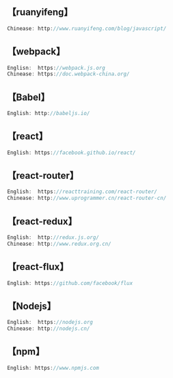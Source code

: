 ## 【ruanyifeng】
```javascript
Chinease: http://www.ruanyifeng.com/blog/javascript/
```

## 【webpack】
```javascript
Englisn:  https://webpack.js.org
Chinease: https://doc.webpack-china.org/
```
## 【Babel】
```javascript
English: http://babeljs.io/
```

## 【react】
```javascript
English: https://facebook.github.io/react/
```

## 【react-router】
```javascript
English:  https://reacttraining.com/react-router/
Chinease: http://www.uprogrammer.cn/react-router-cn/
```
## 【react-redux】
```javascript
English:  http://redux.js.org/
Chinease: http://www.redux.org.cn/
```

## 【react-flux】
```javascript
English: https://github.com/facebook/flux
```

## 【Nodejs】
```javascript
English:  https://nodejs.org
Chinease: http://nodejs.cn/
```


## 【npm】
```javascript
English: https://www.npmjs.com
```
